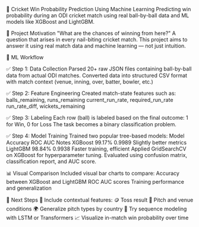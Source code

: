 🏏 Cricket Win Probability Prediction Using Machine Learning
Predicting win probability during an ODI cricket match using real ball-by-ball data and ML models like XGBoost and LightGBM.

📌 Project Motivation
"What are the chances of winning from here?"
A question that arises in every nail-biting cricket match. This project aims to answer it using real match data and machine learning — not just intuition.

🧠 ML Workflow

✅ Step 1: Data Collection
Parsed 20+ raw JSON files containing ball-by-ball data from actual ODI matches.
Converted data into structured CSV format with match context (venue, inning, over, batter, bowler, etc.)


✅ Step 2: Feature Engineering
Created match-state features such as:
balls_remaining, runs_remaining
current_run_rate, required_run_rate
run_rate_diff, wickets_remaining


✅ Step 3: Labeling
Each row (ball) is labeled based on the final outcome:
1 for Win, 0 for Loss
The task becomes a binary classification problem.


✅ Step 4: Model Training
Trained two popular tree-based models:
Model	Accuracy	ROC AUC	Notes
XGBoost	99.17%	0.9989	Slightly better metrics
LightGBM	98.84%	0.9938	Faster training, efficient
Applied GridSearchCV on XGBoost for hyperparameter tuning.
Evaluated using confusion matrix, classification report, and AUC score.


📊 Visual Comparison
Included visual bar charts to compare:
Accuracy between XGBoost and LightGBM
ROC AUC scores
Training performance and generalization


🔭 Next Steps
📌 Include contextual features:
🪙 Toss result
🏏 Pitch and venue conditions
🌍 Generalize pitch types by country
🧠 Try sequence modeling with LSTM or Transformers
📈 Visualize in-match win probability over time
